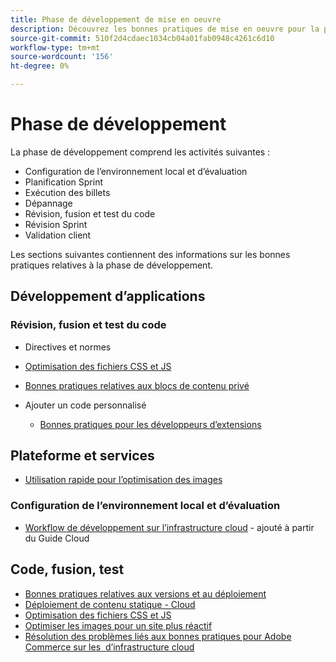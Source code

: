 ```yaml
---
title: Phase de développement de mise en oeuvre
description: Découvrez les bonnes pratiques de mise en oeuvre pour la phase de développement des projets Adobe Commerce.
source-git-commit: 510f2d4cdaec1034cb04a01fab0948c4261c6d10
workflow-type: tm+mt
source-wordcount: '156'
ht-degree: 0%

---
```



# Phase de développement

La phase de développement comprend les activités suivantes :

- Configuration de l’environnement local et d’évaluation
- Planification Sprint
- Exécution des billets
- Dépannage
- Révision, fusion et test du code
- Révision Sprint
- Validation client

Les sections suivantes contiennent des informations sur les bonnes pratiques relatives à la phase de développement.

## Développement d’applications

### Révision, fusion et test du code

- Directives et normes

<!--Assets not yet integrated
  - [Development best practices](https://wiki.corp.adobe.com/x/nT4ykw)
  - [Code Review](https://wiki.corp.adobe.com/x/qT4ykw)
  - [Debugging Magento 2](https://wiki.corp.adobe.com/x/nz4ykw) (wiki)
-->
- [Optimisation des fichiers CSS et JS](optimize-css-js-files.md)
- [Bonnes pratiques relatives aux blocs de contenu privé](private-content-block-configuration.md)

- Ajouter un code personnalisé
   - [Bonnes pratiques pour les développeurs d’extensions](https://developer.adobe.com/commerce/php/best-practices/)

<!--Assets not yet integrated

  - [Best practices for theme development](https://wiki.corp.adobe.com/pages/viewpage.action?spaceKey=MAGPS&title=Best+Practices+for+Theme+Development)
  - [Module basis](https://wiki.corp.adobe.com/x/kz4ykw) (wiki) — Develop custom modules
  - [Exception Handling](https://wiki.corp.adobe.com/x/nz4ykw)
  - [Custom code copyrights](https://wiki.corp.adobe.com/x/lj4ykw)
- Source control and package management - wiki articles
  - [Code management - Git vs. Composer](https://wiki.corp.adobe.com/x/pz4ykw)
  - [Git branching strategy](https://wiki.corp.adobe.com/display/MAGPS/Git+Branching+Strategy)
  - [Composer development](https://wiki.corp.adobe.com/x/mD4ykw)
  - [Composer patching](https://wiki.corp.adobe.com/x/mj4ykw)
  - [Composer project structure](https://wiki.corp.adobe.com/x/mT4ykw)
  - [Composer tips and tricks](https://wiki.corp.adobe.com/x/lz4ykw)
-->

## Plateforme et services

- [Utilisation rapide pour l’optimisation des images](image-optimization.md)

### Configuration de l’environnement local et d’évaluation

- [Workflow de développement sur l’infrastructure cloud](https://devdocs.magento.com/cloud/architecture/pro-develop-deploy-workflow.html) - ajouté à partir du Guide Cloud

## Code, fusion, test

- [Bonnes pratiques relatives aux versions et au déploiement](https://devdocs.magento.com/cloud/reference/discover-deploy.html#best-practices)
- [Déploiement de contenu statique - Cloud](static-content-deployment.md)
- [Optimisation des fichiers CSS et JS](optimize-css-js-files.md)
- [Optimiser les images pour un site plus réactif](image-optimization.md)
- [Résolution des problèmes liés aux bonnes pratiques pour Adobe Commerce sur les &#x200B; d’infrastructure cloud](troubleshooting.md)
